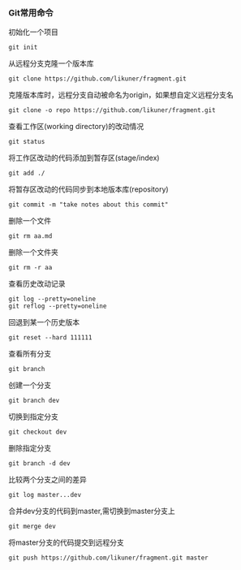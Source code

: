 ### Git常用命令
初始化一个项目
```
git init
```
从远程分支克隆一个版本库
```
git clone https://github.com/likuner/fragment.git
```
克隆版本库时，远程分支自动被命名为origin，如果想自定义远程分支名
```
git clone -o repo https://github.com/likuner/fragment.git
```
查看工作区(working directory)的改动情况
```
git status
```
将工作区改动的代码添加到暂存区(stage/index)
```
git add ./
```
将暂存区改动的代码同步到本地版本库(repository)
```
git commit -m "take notes about this commit"
```
删除一个文件
```
git rm aa.md
```
删除一个文件夹
```
git rm -r aa
```
查看历史改动记录
```
git log --pretty=oneline
git reflog --pretty=oneline
```
回退到某一个历史版本
```
git reset --hard 111111
```
查看所有分支
```
git branch
```
创建一个分支
```
git branch dev
```
切换到指定分支
```
git checkout dev
```
删除指定分支
```
git branch -d dev
```
比较两个分支之间的差异
```
git log master...dev
```
合并dev分支的代码到master,需切换到master分支上
```
git merge dev
```
将master分支的代码提交到远程分支
```
git push https://github.com/likuner/fragment.git master
```

